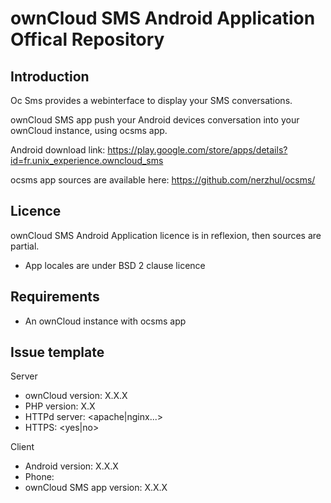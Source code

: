 # ownCloud SMS Android Application Offical Repository

## Introduction

Oc Sms provides a webinterface to display your SMS conversations.

ownCloud SMS app push your Android devices conversation into your ownCloud instance, using ocsms app.

Android download link: https://play.google.com/store/apps/details?id=fr.unix_experience.owncloud_sms

ocsms app sources are available here: https://github.com/nerzhul/ocsms/

## Licence

ownCloud SMS Android Application licence is in reflexion, then sources are partial.

- App locales are under BSD 2 clause licence

## Requirements
- An ownCloud instance with ocsms app


## Issue template

Server
- ownCloud version: X.X.X
- PHP version: X.X
- HTTPd server: <apache|nginx...>
- HTTPS: <yes|no>

Client
- Android version: X.X.X
- Phone: <phone-model>
- ownCloud SMS app version: X.X.X
